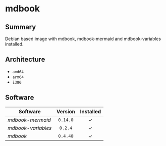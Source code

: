# mdbook

## Summary

Debian based image with mdbook, mdbook-mermaid and mdbook-variables
installed.

## Architecture

- `amd64`
- `arm64`
- `i386`

## Software

|**Software**      |**Version**|**Installed**|
|------------------|:---------:|:-----------:|
|*mdbook-mermaid*  |`0.14.0`   |&check;      |
|*mdbook-variables*|`0.2.4`    |&check;      |
|*mdbook*          |`0.4.40`   |&check;      |
